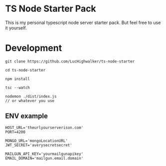  # TS Node Starter Pack

 This is my personal typescript node server starter pack. But feel free to use it yourself.

 # Development

```    
git clone https://github.com/LucHighwalker/ts-node-starter

cd ts-node-starter

npm install

tsc --watch

nodemon ./dist/index.js
// or whatever you use
```

## ENV example

```env
HOST_URL='theurlyourserverison.com'
PORT=4200

MONGO_URL='mongoLocationURL'
JWT_SECRET='averysecretsecret'

MAILGUN_API_KEY='yourmailgunapikey'
EMAIL_DOMAIN='mailgun.email.domain'
```